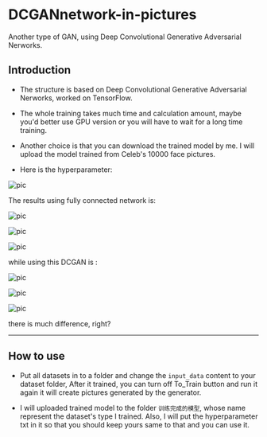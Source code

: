 # DCGANnetwork-in-pictures
Another type of GAN, using Deep Convolutional Generative Adversarial Nerworks.

## Introduction

 - The structure is based on Deep Convolutional Generative Adversarial Nerworks, worked on TensorFlow.
 
 - The whole training takes much time and calculation amount, maybe you'd better use GPU version or you will have to wait for a long time training.
 
 - Another choice is that you can download the trained model by me. I will upload the model trained from Celeb's 10000 face pictures.
 
 - Here is the hyperparameter:
 
 ![pic](https://github.com/AdamAlive/MarkdownRef/blob/master/250.jpg?raw=true)
 
The results using fully connected network is:
 
 ![pic](https://github.com/AdamAlive/MarkdownRef/blob/master/254.png?raw=true)
 
 ![pic](https://github.com/AdamAlive/MarkdownRef/blob/master/255.png?raw=true)
 
 ![pic](https://github.com/AdamAlive/MarkdownRef/blob/master/255.png?raw=true)
 
while using this DCGAN is :

 ![pic](https://github.com/AdamAlive/MarkdownRef/blob/master/251.png?raw=true)
 
 ![pic](https://github.com/AdamAlive/MarkdownRef/blob/master/252.png?raw=true)
 
 ![pic](https://github.com/AdamAlive/MarkdownRef/blob/master/253.png?raw=true)
 
there is much difference, right?
 
*********************

## How to use

 - Put all datasets in to a folder and change the ``input_data`` content to your dataset folder, After it trained, you can turn off To_Train button and run it again it will create pictures generated by the generator.

 - I will uploaded trained model to the folder `` 训练完成的模型 ``, whose name represent the dataset's type I trained. 
 Also, I will put the hyperparameter txt in it so that you should keep yours same to that and you can use it.

